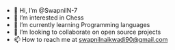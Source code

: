 - 👋 Hi, I’m @SwapnilN-7
- 👀 I’m interested in Chess
- 🌱 I’m currently learning Programming languages 
- 💞️ I’m looking to collaborate on open source projects 
- 📫 How to reach me at [swapnilnaikwadi90@gmail.com](mailto:swapnilnaikwadi90@gmail.com)

<!---
SwapnilN-7/SwapnilN-7 is a ✨ special ✨ repository because its `README.md` (this file) appears on your GitHub profile.
You can click the Preview link to take a look at your changes.
--->
